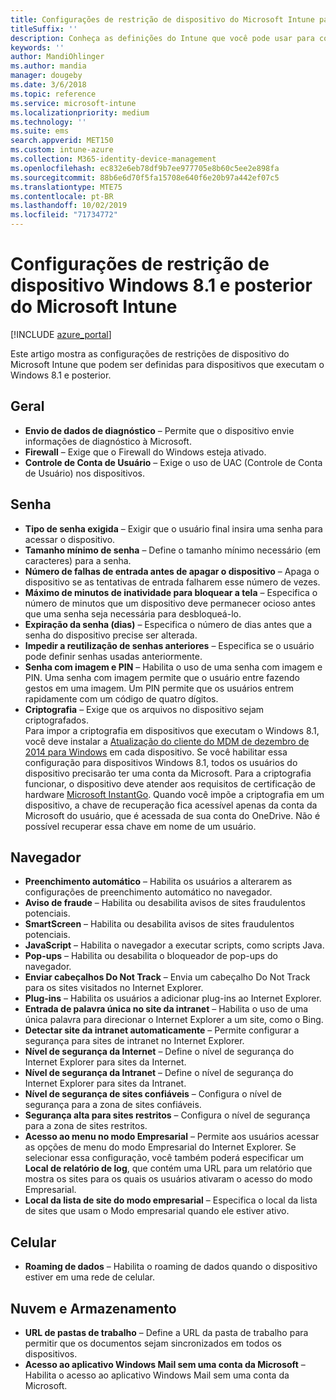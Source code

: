 ```yaml
---
title: Configurações de restrição de dispositivo do Microsoft Intune para dispositivos que executam o Windows 8.1
titleSuffix: ''
description: Conheça as definições do Intune que você pode usar para controlar configurações e as funcionalidades do dispositivo nos dispositivos que executam o Windows 8.1.
keywords: ''
author: MandiOhlinger
ms.author: mandia
manager: dougeby
ms.date: 3/6/2018
ms.topic: reference
ms.service: microsoft-intune
ms.localizationpriority: medium
ms.technology: ''
ms.suite: ems
search.appverid: MET150
ms.custom: intune-azure
ms.collection: M365-identity-device-management
ms.openlocfilehash: ec832e6eb78df9b7ee977705e8b60c5ee2e898fa
ms.sourcegitcommit: 88b6e6d70f5fa15708e640f6e20b97a442ef07c5
ms.translationtype: MTE75
ms.contentlocale: pt-BR
ms.lasthandoff: 10/02/2019
ms.locfileid: "71734772"
---
```

# <a name="microsoft-intune-windows-81-and-later-device-restriction-settings"></a>Configurações de restrição de dispositivo Windows 8.1 e posterior do Microsoft Intune

[!INCLUDE [azure_portal](../includes/azure_portal.md)]

Este artigo mostra as configurações de restrições de dispositivo do Microsoft Intune que podem ser definidas para dispositivos que executam o Windows 8.1 e posterior.


## <a name="general"></a>Geral

- **Envio de dados de diagnóstico** – Permite que o dispositivo envie informações de diagnóstico à Microsoft.
- **Firewall** – Exige que o Firewall do Windows esteja ativado.
- **Controle de Conta de Usuário** – Exige o uso de UAC (Controle de Conta de Usuário) nos dispositivos.

## <a name="password"></a>Senha
- **Tipo de senha exigida** – Exigir que o usuário final insira uma senha para acessar o dispositivo.
- **Tamanho mínimo de senha** – Define o tamanho mínimo necessário (em caracteres) para a senha.
- **Número de falhas de entrada antes de apagar o dispositivo** – Apaga o dispositivo se as tentativas de entrada falharem esse número de vezes.
- **Máximo de minutos de inatividade para bloquear a tela** – Especifica o número de minutos que um dispositivo deve permanecer ocioso antes que uma senha seja necessária para desbloqueá-lo.
- **Expiração da senha (dias)** – Especifica o número de dias antes que a senha do dispositivo precise ser alterada.
- **Impedir a reutilização de senhas anteriores** – Especifica se o usuário pode definir senhas usadas anteriormente.
- **Senha com imagem e PIN** – Habilita o uso de uma senha com imagem e PIN. Uma senha com imagem permite que o usuário entre fazendo gestos em uma imagem. Um PIN permite que os usuários entrem rapidamente com um código de quatro dígitos.
- **Criptografia** – Exige que os arquivos no dispositivo sejam criptografados.<br>Para impor a criptografia em dispositivos que executam o Windows 8.1, você deve instalar a [Atualização do cliente do MDM de dezembro de 2014 para Windows](https://support.microsoft.com/kb/3013816) em cada dispositivo.
Se você habilitar essa configuração para dispositivos Windows 8.1, todos os usuários do dispositivo precisarão ter uma conta da Microsoft.
Para a criptografia funcionar, o dispositivo deve atender aos requisitos de certificação de hardware [Microsoft InstantGo](https://blogs.windows.com/windowsexperience/2014/06/19/instantgo-a-better-way-to-sleep/#IBHULcTfI4PokO8X.97).
Quando você impõe a criptografia em um dispositivo, a chave de recuperação fica acessível apenas da conta da Microsoft do usuário, que é acessada de sua conta do OneDrive. Não é possível recuperar essa chave em nome de um usuário. 



## <a name="browser"></a>Navegador
- **Preenchimento automático** – Habilita os usuários a alterarem as configurações de preenchimento automático no navegador.
- **Aviso de fraude** – Habilita ou desabilita avisos de sites fraudulentos potenciais.
- **SmartScreen** – Habilita ou desabilita avisos de sites fraudulentos potenciais.
- **JavaScript** – Habilita o navegador a executar scripts, como scripts Java.
- **Pop-ups** – Habilita ou desabilita o bloqueador de pop-ups do navegador.
- **Enviar cabeçalhos Do Not Track** – Envia um cabeçalho Do Not Track para os sites visitados no Internet Explorer.
- **Plug-ins** – Habilita os usuários a adicionar plug-ins ao Internet Explorer.
- **Entrada de palavra única no site da intranet** – Habilita o uso de uma única palavra para direcionar o Internet Explorer a um site, como o Bing.
- **Detectar site da intranet automaticamente** – Permite configurar a segurança para sites de intranet no Internet Explorer.
- **Nível de segurança da Internet** – Define o nível de segurança do Internet Explorer para sites da Internet.
- **Nível de segurança da Intranet** – Define o nível de segurança do Internet Explorer para sites da Intranet.
- **Nível de segurança de sites confiáveis** – Configura o nível de segurança para a zona de sites confiáveis.
- **Segurança alta para sites restritos** – Configura o nível de segurança para a zona de sites restritos.
- **Acesso ao menu no modo Empresarial** – Permite aos usuários acessar as opções de menu do modo Empresarial do Internet Explorer.
Se selecionar essa configuração, você também poderá especificar um **Local de relatório de log**, que contém uma URL para um relatório que mostra os sites para os quais os usuários ativaram o acesso do modo Empresarial.
- **Local da lista de site do modo empresarial** – Especifica o local da lista de sites que usam o Modo empresarial quando ele estiver ativo.

## <a name="cellular"></a>Celular
- **Roaming de dados** – Habilita o roaming de dados quando o dispositivo estiver em uma rede de celular.

## <a name="cloud-and-storage"></a>Nuvem e Armazenamento
- **URL de pastas de trabalho** – Define a URL da pasta de trabalho para permitir que os documentos sejam sincronizados em todos os dispositivos.
- **Acesso ao aplicativo Windows Mail sem uma conta da Microsoft** – Habilita o acesso ao aplicativo Windows Mail sem uma conta da Microsoft.
